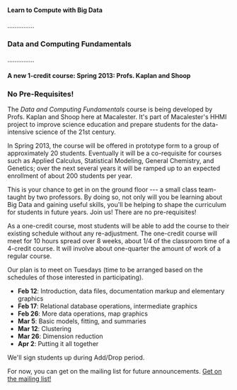 #### Learn to Compute with Big Data  

...............

### Data and Computing Fundamentals

...............

#### A new 1-credit course: Spring 2013: Profs. Kaplan and Shoop

### No Pre-Requisites!

The *Data and Computing Fundamentals* course is being developed by Profs. Kaplan and Shoop here at Macalester.  It's part of Macalester's HHMI project to improve science education and prepare students for the data-intensive science of the 21st century.  

In Spring 2013, the course will be offered in prototype form to a group of approximately 20 students.  Eventually it will be a co-requisite for courses such as Applied Calculus, Statistical Modeling, General Chemistry, and Genetics; over the next several years it will be ramped up to an expected enrollment of about 200 students per year. 

This is your chance to get in on the ground floor --- a small class team-taught by two professors.  By doing so, not only will you be learning about Big Data and gaining useful skills, you'll be helping to shape the curriculum for students in future years.  Join us!  There are no pre-requisites!

As a one-credit course, most students will be able to add the course to their existing schedule without any re-adjustment.  The one-credit course will meet for 10 hours spread over 8 weeks, about 1/4 of the classroom time of a 4-credit course. It will involve about one-quarter the amount of work of a regular course.

Our plan is to meet on Tuesdays (time to be arranged based on the schedules of those interested in participating).  

* **Feb 12**: Introduction, data files, documentation markup and elementary graphics
* **Feb 17**: Relational database operations, intermediate graphics
* **Feb 26**: More data operations, map graphics
* **Mar 5**:  Basic models, fitting, and summaries
* **Mar 12**: Clustering
* **Mar 26**: Dimension reduction
* **Apr 2**: Putting it all together



We'll sign students up during Add/Drop period.  

For now, you can get on the mailing list for future announcements.
<a href="mailto:kaplan@macalester.edu?subject=Data%20and%20Computing%20Fundamentals:%20Mailing%20List">Get on the mailing list!</a>


